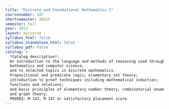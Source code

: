 ```yaml
---
title: "Discrete and Foundational Mathematics I"
coursenumber: 187
shortsemester: 2011C
semester: Fall
year: 2011
layout: mycourse
syllabus_html: false
syllabus_standalone_html: false
syllabus_pdf: false
catalog: >
  *Catalog description*:
  An introduction to the language and methods of reasoning used throughout
  mathematics and computer science,
  and to selected topics in discrete mathematics.
  Propositional and predicate logic; elementary set theory;
  introduction to proof techniques including mathematical induction;
  functions and relations;
  and basic principles of elementary number theory, combinatorial enumeration,
  and graph theory.
  PREREQ: M 143, M 147 or satisfactory placement score.
---
```

